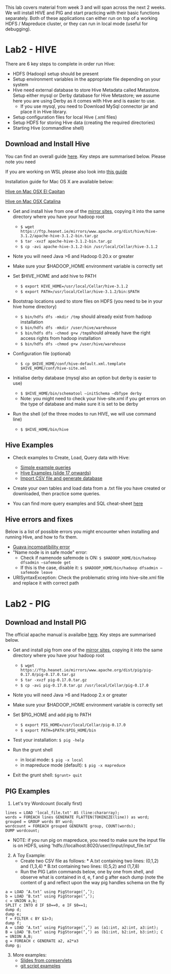 This lab covers material from week 3 and will span across the next 2 weeks.
We will install HIVE and PIG and start practicing with their basic functions separately. 
Both of these applications can either run on top of a working HDFS / Mapreduce cluster, or they can run in local mode (useful for debugging).

# Lab2 - HIVE

There are 6 key steps to complete in order run Hive:

* HDFS (Hadoop) setup should be present
* Setup environment variables in the appropriate file depending on your system
* Hive need external database to store Hive Metadata called Metastore. Setup either mysql or Derby database for Hive Metastore; we assume here you are using Derby as it comes with Hive and is easier to use. 
   - If you use mysql, you need to Download MySql connector jar and place it in Hive library.
* Setup configuration files for local Hive (.xml files)
* Setup HDFS for storing Hive data (creating the required directories)
* Starting Hive (commandline shell)

## Download and Install Hive
You can find an overall guide [here](https://cwiki.apache.org/confluence/display/Hive/GettingStarted#GettingStarted-RunningHive). Key steps are summarised below.
Please note you need 

If you are working on WSL please also look into [this guide](https://kontext.tech/column/hadoop/309/apache-hive-311-installation-on-windows-10-using-windows-subsystem-for-linux)

Installation guide for Mac OS X are available below:

[Hive on Mac OSX El Capitan](https://bigdatalatte.wordpress.com/2017/02/01/install-hadoop-yarn-hive-on-a-macbook-pro-el-capitan/) 

[Hive on Mac OSX Catalina](https://medium.com/@hannahstrakna/installing-hadoop-with-hive-on-macos-catalina-using-homebrew-b4d384d455e4)

* Get and install hive from one of the [mirror sites](http://www.apache.org/dyn/closer.cgi/hive/), copying it into the same directory where you have your hadoop root

   - `$ wget https://ftp.heanet.ie/mirrors/www.apache.org/dist/hive/hive-3.1.2/apache-hive-3.1.2-bin.tar.gz `
   - `$ tar -xvzf apache-hive-3.1.2-bin.tar.gz `
   - `$ cp -avi apache-hive-3.1.2-bin /usr/local/Cellar/hive-3.1.2`
   
* Note you will need Java >6 and Hadoop 0.20.x or greater  
* Make sure your $HADOOP_HOME environment variable is correctly set
* Set $HIVE_HOME and add hive to PATH
   
   - `$ export HIVE_HOME=/usr/local/Cellar/hive-3.1.2`
   - `$ export PATH=/usr/local/Cellar/hive-3.1.2/bin:$PATH`
   
* Bootstrap locations used to store files on HDFS (you need to be in your hive home directory)
   - `$ bin/hdfs dfs -mkdir /tmp` should already exist from hadoop installation
   - `$ bin/hdfs dfs -mkdir /user/hive/warehouse`
   - `$ bin/hdfs dfs -chmod g+w /tmp`should already have the right access rights from hadoop installation
   - `$ bin/hdfs dfs -chmod g+w /user/hive/warehouse`
   
* Configuration file (optional)
   - `$ cp $HIVE_HOME/conf/hive-default.xml.template $HIVE_HOME/conf/hive-site.xml`
   
* Initialise derby database (mysql also an option but derby is easier to use)
  - `$ $HIVE_HOME/bin/schematool –initSchema –dbType derby`
  - Note: you might need to check your hive-site.xml if you get errors on the type of database and make sure it is set to be derby
  
   
* Run the shell (of the three modes to run HIVE, we will use command line)
  - `$ $HIVE_HOME/bin/hive`

## Hive Examples
* Check examples to Create, Load, Query data with Hive:
  - [Simple example queries](https://www.java-success.com/10-setting-getting-started-hive-mac/)
  - [Hive Examples (slide 17 onwards)](http://courses.coreservlets.com/Course-Materials/pdf/hadoop/07-Hive-01.pdf)
  - [Import CSV file and generate database](http://djkooks.github.io/hadoop-hive-setup)
   
* Create your own tables and load data from a .txt file you have created or downloaded, then practice some queries.
* You can find more query examples and SQL cheat-sheet [here](https://hortonworks.com/blog/hive-cheat-sheet-for-sql-users/)
   
## Hive errors and fixes
Below is a list of possible errors you might encounter when installing and running Hive, and how to fix them.

*  [Guava incompatibility error](https://phoenixnap.com/kb/install-hive-on-ubuntu)
*  "Name node is in safe mode" error:
   - Check if namenode safemode is ON: `$ $HADOOP_HOME/bin/hadoop dfsadmin –safemode get`
   - If this is the case, disable it: `$ $HADOOP_HOME/bin/hadoop dfsadmin –safemode leave`
* URISyntaxException: Check the problematic string into hive-site.xml file and replace it with correct path

<!-- check this as well:https://kb.databricks.com/metastore/hive-metastore-troubleshooting.html-->

# Lab2 - PIG
## Download and Install PIG
The official apache manual is availalbe [here](http://pig.apache.org/docs/r0.17.0/start.html). Key steps are summarised below.

* Get and install pig from one of the [mirror sites](http://www.apache.org/dyn/closer.cgi/pig/), copying it into the same directory where you have your hadoop root

   - `$ wget https://ftp.heanet.ie/mirrors/www.apache.org/dist/pig/pig-0.17.0/pig-0.17.0.tar.gz `
   - `$ tar -xvzf pig-0.17.0.tar.gz`
   - `$ cp -avi pig-0.17.0.tar.gz /usr/local/Cellar/pig-0.17.0`
   
* Note you will need Java >6 and Hadoop 2.x or greater  
* Make sure your $HADOOP_HOME environment variable is correctly set
* Set $PIG_HOME and add pig to PATH
   
   - `$ export PIG_HOME=/usr/local/Cellar/pig-0.17.0`
   - `$ export PATH=$PATH:$PIG_HOME/bin`

* Test your installation: `$ pig -help`
* Run the grunt shell
  - in local mode: `$ pig -x local`
  - in mapreduce mode (default): `$ pig -x mapreduce`
* Exit the grunt shell: `$grunt> quit`

## PIG Examples
1. Let's try Wordcount (locally first)

```
lines = LOAD 'local_file.txt' AS (line:chararray);
words = FOREACH lines GENERATE FLATTEN(TOKENIZE(line)) as word;
grouped = GROUP words BY word;
wordcount = FOREACH grouped GENERATE group, COUNT(words);
DUMP wordcount;
```
* NOTE: if you run pig on mapreduce, you need to make sure the input file is on HDFS, using 'hdfs://localhost:8020/user/<username>/input/input_file.txt'

2. A Toy Example:
      - Create two CSV file as follows:
            * A.txt containing two lines: (0,1,2) and (1,3,4)
            * B.txt containing two lines: (0,5,2) and (1,7,8)
      - Run the PIG Latin commands below, one by one from shell, and observe what is contained in d, e, f and g after each dump (note the content of g and reflect upon the way pig handles schema on the fly
```
a = LOAD ‘A.txt’ using PigStorage(‘,’); 
b = LOAD ‘B.txt’ using PigStorage(‘,’); 
c = UNION a,b;
SPLIT c INTO d IF $0==0, e IF $0==1; 
dump d;
dump e;
f = FILTER c BY $1>3;
dump f;
A = LOAD ‘A.txt’ using PigStorage(‘,’) as (a1:int, a2:int, a3:int); 
B = LOAD ‘B.txt’ using PigStorage(‘,’) as (b1:int, b2:int, b3:int); C = UNION A,B;
g = FOREACH c GENERATE a2, a2*a3
dump g;
```

3. More examples:
   - [Slides from coreservlets](http://courses.coreservlets.com/Course-Materials/pdf/hadoop/06-Pig-01-Intro.pdf) 
   - [git script examples](https://gist.github.com/brikis98/1332818)


